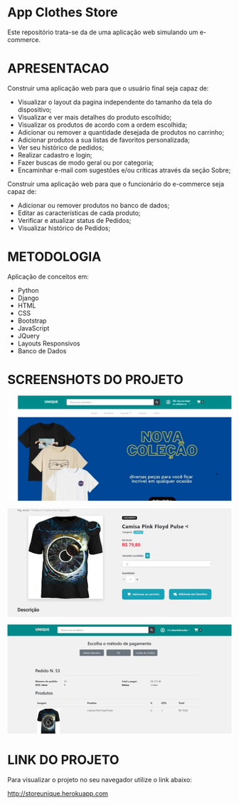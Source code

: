 # App Clothes Store
Este repositório trata-se da de uma aplicação web simulando um e-commerce.

# APRESENTACAO
Construir uma aplicação web para que o usuário final seja capaz de:

- Visualizar o layout da pagina independente do tamanho da tela do dispositivo;
- Visualizar e ver mais detalhes do produto escolhido;
- Visualizar os produtos de acordo com a ordem escolhida;
- Adicionar ou remover a quantidade desejada de produtos no carrinho;
- Adicionar produtos a sua listas de favoritos personalizada;
- Ver seu histórico de pedidos;
- Realizar cadastro e login;
- Fazer buscas de modo geral ou por categoria;
- Encaminhar e-mail com sugestões e/ou críticas através da seção Sobre;

Construir uma aplicação web para que o funcionário do e-commerce seja capaz de:

- Adicionar ou remover produtos no banco de dados;
- Editar as características de cada produto;
- Verificar e atualizar status de Pedidos;
- Visualizar histórico de Pedidos;

# METODOLOGIA
Aplicação de conceitos em:

- Python
- Django
- HTML
- CSS
- Bootstrap
- JavaScript
- JQuery
- Layouts Responsivos
- Banco de Dados

# SCREENSHOTS DO PROJETO

![Screenshot](./screenshot/screen1.jpg)

![Screenshot](./screenshot/screen2.jpg)

![Screenshot](./screenshot/screen3.jpg)

# LINK DO PROJETO
Para visualizar o projeto no seu navegador utilize o link abaixo:

http://storeunique.herokuapp.com

